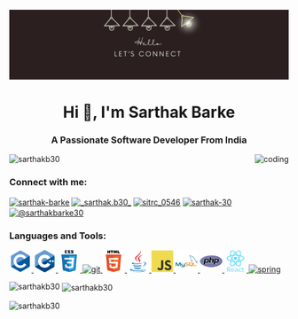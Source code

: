 ![logo](https://github.com/Sarthakb30/Sarthakb30/blob/main/git%20bg.webp)

<h1 align="center">Hi 👋, I'm Sarthak Barke</h1>
<h3 align="center">A Passionate Software Developer From India</h3>
<img align="right" alt="coding" with="200" hight="200" src="https://media2.giphy.com/media/jRf5fsn8G6YaogAWxn/giphy.gif?cid=6c09b952isoejr3rbfl9ynbz21i7zg167w1lpoc89mbyedim&ep=v1_internal_gif_by_id&rid=giphy.gif&ct=s"

<p align="left"> <img src="https://komarev.com/ghpvc/?username=sarthakb30&label=Profile%20views&color=0e75b6&style=flat" alt="sarthakb30" /> </p>

<h3 align="left">Connect with me:</h3>
<p align="left">
<a href="https://linkedin.com/in/sarthak-barke" target="blank"><img align="center" src="https://raw.githubusercontent.com/rahuldkjain/github-profile-readme-generator/master/src/images/icons/Social/linked-in-alt.svg" alt="sarthak-barke" height="30" width="40" /></a>
<a href="https://instagram.com/_sarthak.b30_" target="blank"><img align="center" src="https://raw.githubusercontent.com/rahuldkjain/github-profile-readme-generator/master/src/images/icons/Social/instagram.svg" alt="_sarthak.b30_" height="30" width="40" /></a>
<a href="https://www.codechef.com/users/sitrc_0546" target="blank"><img align="center" src="https://cdn.jsdelivr.net/npm/simple-icons@3.1.0/icons/codechef.svg" alt="sitrc_0546" height="30" width="40" /></a>
<a href="https://www.leetcode.com/sarthak-30" target="blank"><img align="center" src="https://raw.githubusercontent.com/rahuldkjain/github-profile-readme-generator/master/src/images/icons/Social/leet-code.svg" alt="sarthak-30" height="30" width="40" /></a>
<a href="https://www.hackerearth.com/@sarthakbarke30" target="blank"><img align="center" src="https://raw.githubusercontent.com/rahuldkjain/github-profile-readme-generator/master/src/images/icons/Social/hackerearth.svg" alt="@sarthakbarke30" height="30" width="40" /></a>
</p>

<h3 align="left">Languages and Tools:</h3>
<p align="left"> <a href="https://www.cprogramming.com/" target="_blank" rel="noreferrer"> <img src="https://raw.githubusercontent.com/devicons/devicon/master/icons/c/c-original.svg" alt="c" width="40" height="40"/> </a> <a href="https://www.w3schools.com/cpp/" target="_blank" rel="noreferrer"> <img src="https://raw.githubusercontent.com/devicons/devicon/master/icons/cplusplus/cplusplus-original.svg" alt="cplusplus" width="40" height="40"/> </a> <a href="https://www.w3schools.com/css/" target="_blank" rel="noreferrer"> <img src="https://raw.githubusercontent.com/devicons/devicon/master/icons/css3/css3-original-wordmark.svg" alt="css3" width="40" height="40"/> </a> <a href="https://git-scm.com/" target="_blank" rel="noreferrer"> <img src="https://www.vectorlogo.zone/logos/git-scm/git-scm-icon.svg" alt="git" width="40" height="40"/> </a> <a href="https://www.w3.org/html/" target="_blank" rel="noreferrer"> <img src="https://raw.githubusercontent.com/devicons/devicon/master/icons/html5/html5-original-wordmark.svg" alt="html5" width="40" height="40"/> </a> <a href="https://www.java.com" target="_blank" rel="noreferrer"> <img src="https://raw.githubusercontent.com/devicons/devicon/master/icons/java/java-original.svg" alt="java" width="40" height="40"/> </a> <a href="https://developer.mozilla.org/en-US/docs/Web/JavaScript" target="_blank" rel="noreferrer"> <img src="https://raw.githubusercontent.com/devicons/devicon/master/icons/javascript/javascript-original.svg" alt="javascript" width="40" height="40"/> </a> <a href="https://www.mysql.com/" target="_blank" rel="noreferrer"> <img src="https://raw.githubusercontent.com/devicons/devicon/master/icons/mysql/mysql-original-wordmark.svg" alt="mysql" width="40" height="40"/> </a> <a href="https://www.php.net" target="_blank" rel="noreferrer"> <img src="https://raw.githubusercontent.com/devicons/devicon/master/icons/php/php-original.svg" alt="php" width="40" height="40"/> </a> <a href="https://reactjs.org/" target="_blank" rel="noreferrer"> <img src="https://raw.githubusercontent.com/devicons/devicon/master/icons/react/react-original-wordmark.svg" alt="react" width="40" height="40"/> </a> <a href="https://spring.io/" target="_blank" rel="noreferrer"> <img src="https://www.vectorlogo.zone/logos/springio/springio-icon.svg" alt="spring" width="40" height="40"/> </a> </p>

<p><img align="left" src="https://github-readme-stats.vercel.app/api/top-langs?username=sarthakb30&show_icons=true&locale=en&layout=compact" alt="sarthakb30" /></p>

<p>&nbsp;<img align="center" src="https://github-readme-stats.vercel.app/api?username=sarthakb30&show_icons=true&locale=en" alt="sarthakb30" /></p>

<p><img align="center" src="https://github-readme-streak-stats.herokuapp.com/?user=sarthakb30&" alt="sarthakb30" /></p>
